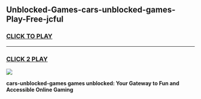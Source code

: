 
## Unblocked-Games-cars-unblocked-games-Play-Free-jcful
<h3>
<a href="https://premium76.site?title=cars-unblocked-games&ref=21A">CLICK TO PLAY</a></h3>
<hr>

<h3>
<a href="https://premium76.site?title=cars-unblocked-games&ref=21A">CLICK 2 PLAY</a>
  
</h3>

<a href="https://premium76.site?title=cars-unblocked-games&ref=21A"><img src="https://clearcache.store/games.png"></a>


**cars-unblocked-games games unblocked: Your Gateway to Fun and Accessible Online Gaming**

